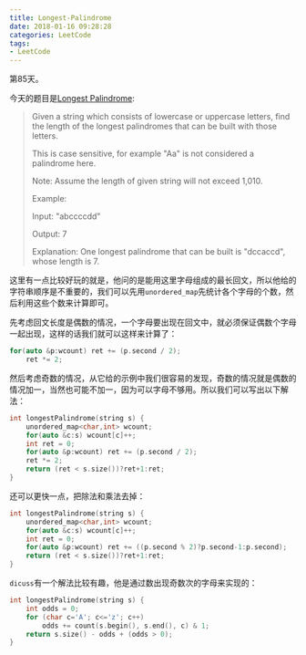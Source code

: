 ```yaml
---
title: Longest-Palindrome
date: 2018-01-16 09:28:28
categories: LeetCode
tags:
- LeetCode
---
```


第85天。

今天的题目是[Longest Palindrome](https://leetcode.com/problems/longest-palindrome/description/):

> Given a string which consists of lowercase or uppercase letters, find the length of the longest palindromes that can be built with those letters.
>
> This is case sensitive, for example "Aa" is not considered a palindrome here.
>
> Note:
> Assume the length of given string will not exceed 1,010.
>
> Example:
>
> Input:
> "abccccdd"
>
> Output:
> 7
>
> Explanation:
> One longest palindrome that can be built is "dccaccd", whose length is 7.

这里有一点比较好玩的就是，他问的是能用这里字母组成的最长回文，所以他给的字符串顺序是不重要的，我们可以先用`unordered_map`先统计各个字母的个数，然后利用这些个数来计算即可。

先考虑回文长度是偶数的情况，一个字母要出现在回文中，就必须保证偶数个字母一起出现，这样的话我们就可以这样来计算了：

```c++
for(auto &p:wcount) ret += (p.second / 2);
    ret *= 2;
```

然后考虑奇数的情况，从它给的示例中我们很容易的发现，奇数的情况就是偶数的情况加一，当然也可能不加一，因为可以字母不够用。所以我们可以写出以下解法：


```c++
int longestPalindrome(string s) {
    unordered_map<char,int> wcount;
    for(auto &c:s) wcount[c]++;
    int ret = 0;
    for(auto &p:wcount) ret += (p.second / 2);
    ret *= 2;
    return (ret < s.size())?ret+1:ret;
}
```

还可以更快一点，把除法和乘法去掉：

```c++
int longestPalindrome(string s) {
    unordered_map<char,int> wcount;
    for(auto &c:s) wcount[c]++;
    int ret = 0;
    for(auto &p:wcount) ret += ((p.second % 2)?p.second-1:p.second);
    return (ret < s.size())?ret+1:ret;
}
```

`dicuss`有一个解法比较有趣，他是通过数出现奇数次的字母来实现的：

```c++
int longestPalindrome(string s) {
    int odds = 0;
    for (char c='A'; c<='z'; c++)
        odds += count(s.begin(), s.end(), c) & 1;
    return s.size() - odds + (odds > 0);
}
```